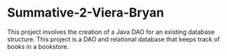 # Summative-2-Viera-Bryan
This project involves the creation of a Java DAO for an existing database structure. This project is a DAO and relational database that keeps track of books in a bookstore. 
